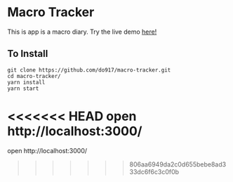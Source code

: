 # Macro Tracker

This is app is a macro diary.  Try the live demo [here!](https://macro-tracker-do917.herokuapp.com/)

## To Install
```
git clone https://github.com/do917/macro-tracker.git
cd macro-tracker/
yarn install
yarn start
```
<<<<<<< HEAD
open http://localhost:3000/
=======
open http://localhost:3000/
>>>>>>> 806aa6949da2c0d655bebe8ad333dc6f6c3c0f0b
